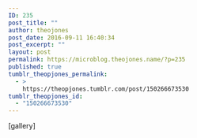```yaml
---
ID: 235
post_title: ""
author: theojones
post_date: 2016-09-11 16:40:34
post_excerpt: ""
layout: post
permalink: https://microblog.theojones.name/?p=235
published: true
tumblr_theopjones_permalink:
  - >
    https://theopjones.tumblr.com/post/150266673530
tumblr_theopjones_id:
  - "150266673530"
---
```

[gallery]